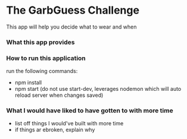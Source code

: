 # The GarbGuess Challenge
This app will help you decide what to wear and when

### What this app provides


### How to run this application

run the following commands:

- npm install
- npm start (do not use start-dev, leverages nodemon which will auto reload server when changes saved)


### What I would have liked to have gotten to with more time
- list off things I would've built with more time
- if things ar ebroken, explain why